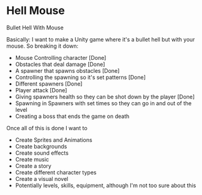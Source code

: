 # Hell Mouse
Bullet Hell With Mouse

Basically: I want to make a Unity game where it's a bullet hell but with your mouse.
So breaking it down:
- Mouse Controlling character [Done]
- Obstacles that deal damage [Done]
- A spawner that spawns obstacles [Done]
- Controlling the spawning so it's set patterns [Done]
- Different spawners [Done]
- Player attack [Done]
- Giving spawners health so they can be shot down by the player [Done]
- Spawning in Spawners with set times so they can go in and out of the level
- Creating a boss that ends the game on death


Once all of this is done I want to
- Create Sprites and Animations
- Create backgrounds
- Create sound effects
- Create music
- Create a story
- Create different character types
- Create a visual novel
- Potentially levels, skills, equipment, although I'm not too sure about this
